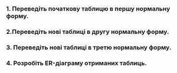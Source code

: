 ### 1. Переведіть початкову таблицю в першу нормальну форму.

### 2.Переведіть нові таблиці в другу нормальну форму.

### 3. Переведіть нові таблиці в третю нормальну форму.

### 4. Розробіть ER-діаграму отриманих таблиць.
